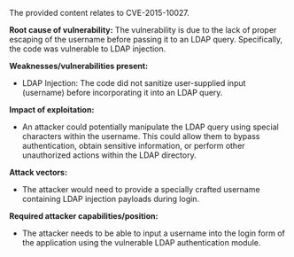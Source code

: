 The provided content relates to CVE-2015-10027.

**Root cause of vulnerability:**
The vulnerability is due to the lack of proper escaping of the username before passing it to an LDAP query. Specifically, the code was vulnerable to LDAP injection.

**Weaknesses/vulnerabilities present:**
- LDAP Injection:  The code did not sanitize user-supplied input (username) before incorporating it into an LDAP query.

**Impact of exploitation:**
- An attacker could potentially manipulate the LDAP query using special characters within the username. This could allow them to bypass authentication, obtain sensitive information, or perform other unauthorized actions within the LDAP directory.

**Attack vectors:**
- The attacker would need to provide a specially crafted username containing LDAP injection payloads during login.

**Required attacker capabilities/position:**
- The attacker needs to be able to input a username into the login form of the application using the vulnerable LDAP authentication module.